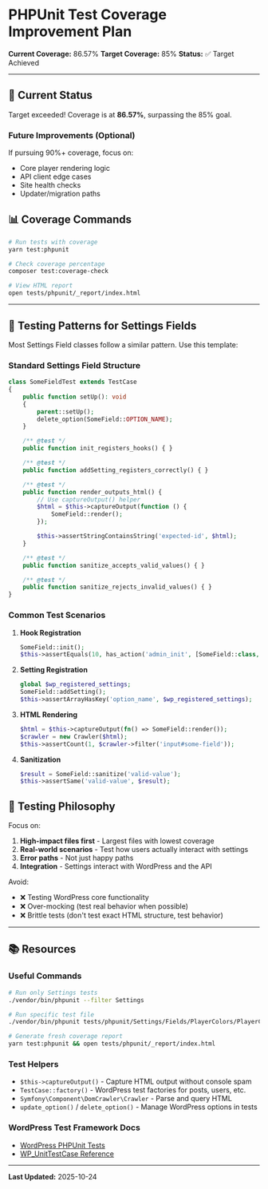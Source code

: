 # PHPUnit Test Coverage Improvement Plan

**Current Coverage:** 86.57%
**Target Coverage:** 85%
**Status:** ✅ Target Achieved

---

## 🎯 Current Status

Target exceeded! Coverage is at **86.57%**, surpassing the 85% goal.

### Future Improvements (Optional)

If pursuing 90%+ coverage, focus on:
- Core player rendering logic
- API client edge cases
- Site health checks
- Updater/migration paths

## 📊 Coverage Commands

```bash
# Run tests with coverage
yarn test:phpunit

# Check coverage percentage
composer test:coverage-check

# View HTML report
open tests/phpunit/_report/index.html
```

---

## 🧪 Testing Patterns for Settings Fields

Most Settings Field classes follow a similar pattern. Use this template:

### Standard Settings Field Structure

```php
class SomeFieldTest extends TestCase
{
    public function setUp(): void
    {
        parent::setUp();
        delete_option(SomeField::OPTION_NAME);
    }

    /** @test */
    public function init_registers_hooks() { }

    /** @test */
    public function addSetting_registers_correctly() { }

    /** @test */
    public function render_outputs_html() {
        // Use captureOutput() helper
        $html = $this->captureOutput(function () {
            SomeField::render();
        });

        $this->assertStringContainsString('expected-id', $html);
    }

    /** @test */
    public function sanitize_accepts_valid_values() { }

    /** @test */
    public function sanitize_rejects_invalid_values() { }
}
```

### Common Test Scenarios

1. **Hook Registration**
   ```php
   SomeField::init();
   $this->assertEquals(10, has_action('admin_init', [SomeField::class, 'addSetting']));
   ```

2. **Setting Registration**
   ```php
   global $wp_registered_settings;
   SomeField::addSetting();
   $this->assertArrayHasKey('option_name', $wp_registered_settings);
   ```

3. **HTML Rendering**
   ```php
   $html = $this->captureOutput(fn() => SomeField::render());
   $crawler = new Crawler($html);
   $this->assertCount(1, $crawler->filter('input#some-field'));
   ```

4. **Sanitization**
   ```php
   $result = SomeField::sanitize('valid-value');
   $this->assertSame('valid-value', $result);
   ```

## 📝 Testing Philosophy

Focus on:
1. **High-impact files first** - Largest files with lowest coverage
2. **Real-world scenarios** - Test how users actually interact with settings
3. **Error paths** - Not just happy paths
4. **Integration** - Settings interact with WordPress and the API

Avoid:
- ❌ Testing WordPress core functionality
- ❌ Over-mocking (test real behavior when possible)
- ❌ Brittle tests (don't test exact HTML structure, test behavior)

---

## 📚 Resources

### Useful Commands

```bash
# Run only Settings tests
./vendor/bin/phpunit --filter Settings

# Run specific test file
./vendor/bin/phpunit tests/phpunit/Settings/Fields/PlayerColors/PlayerColorsTest.php

# Generate fresh coverage report
yarn test:phpunit && open tests/phpunit/_report/index.html
```

### Test Helpers

- `$this->captureOutput()` - Capture HTML output without console spam
- `TestCase::factory()` - WordPress test factories for posts, users, etc.
- `Symfony\Component\DomCrawler\Crawler` - Parse and query HTML
- `update_option()` / `delete_option()` - Manage WordPress options in tests

### WordPress Test Framework Docs

- [WordPress PHPUnit Tests](https://make.wordpress.org/core/handbook/testing/automated-testing/phpunit/)
- [WP_UnitTestCase Reference](https://developer.wordpress.org/reference/classes/wp_unittestcase/)

---

**Last Updated:** 2025-10-24
